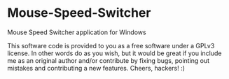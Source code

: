 # Mouse-Speed-Switcher
Mouse Speed Switcher application for Windows

This software code is provided to you as a free software under a GPLv3 license.
In other words do as you wish, but it would be great if you include me as an original author and/or contribute by fixing bugs, pointing out mistakes and contributing a new features. 
Cheers, hackers! :)
